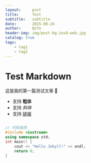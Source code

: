 ```yaml
---
layout:     post
title:      Test
subtitle:   subtitle
date:       2025-08-24
author:     QiYe
header-img: img/post-bg-ios9-web.jpg
catalog: true
tags:
    - tag1
    - tag2
---
```


# Test Markdown

这是我的第一篇测试文章 🎉

- 支持 **粗体**
- 支持 *斜体*
- 支持 [链接](https://qiye3.github.io)

```cpp

// 代码高亮
#include <iostream>
using namespace std;
int main() {
    cout << "Hello Jekyll!" << endl;
    return 0;
}
